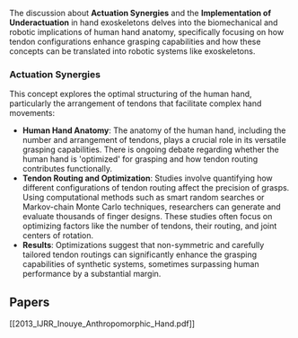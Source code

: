 The discussion about **Actuation Synergies** and the **Implementation of Underactuation** in hand exoskeletons delves into the biomechanical and robotic implications of human hand anatomy, specifically focusing on how tendon configurations enhance grasping capabilities and how these concepts can be translated into robotic systems like exoskeletons.

### Actuation Synergies
This concept explores the optimal structuring of the human hand, particularly the arrangement of tendons that facilitate complex hand movements:
- **Human Hand Anatomy**: The anatomy of the human hand, including the number and arrangement of tendons, plays a crucial role in its versatile grasping capabilities. There is ongoing debate regarding whether the human hand is 'optimized' for grasping and how tendon routing contributes functionally.
- **Tendon Routing and Optimization**: Studies involve quantifying how different configurations of tendon routing affect the precision of grasps. Using computational methods such as smart random searches or Markov-chain Monte Carlo techniques, researchers can generate and evaluate thousands of finger designs. These studies often focus on optimizing factors like the number of tendons, their routing, and joint centers of rotation.
- **Results**: Optimizations suggest that non-symmetric and carefully tailored tendon routings can significantly enhance the grasping capabilities of synthetic systems, sometimes surpassing human performance by a substantial margin.

## Papers
[[2013_IJRR_Inouye_Anthropomorphic_Hand.pdf]]